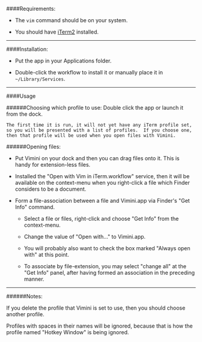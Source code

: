 ####Requirements:

*  The `vim` command should be on your system.

*  You should have [iTerm2](https://github.com/gnachman/iTerm2) installed.

---

####Installation:

*  Put the app in your Applications folder.

*  Double-click the workflow to install it or manually place it in `~/Library/Services`.

---

####Usage

######Choosing which profile to use:
Double click the app or launch it from the dock.

    The first time it is run, it will not yet have any iTerm profile set, so you will be presented with a list of profiles.  If you choose one, then that profile will be used when you open files with Vimini.


######Opening files:

*  Put Vimini on your dock and then you can drag files onto it.  This is handy for extension-less files.


*  Installed the "Open with Vim in iTerm.workflow" service, then it will be available on the context-menu when you right-click a file which Finder considers to be a document.

*  Form a file-association between a file and Vimini.app via Finder's "Get Info" command.
    *  Select a file or files, right-click and choose "Get Info" from the context-menu.
    
    *  Change the value of "Open with…" to Vimini.app.
    
    *  You will probably also want to check the box marked "Always open with" at this point.
    
    *  To associate by file-extension, you may select "change all" at the "Get Info" panel, after having formed an association in the preceding manner.


---

######Notes:

If you delete the profile that Vimini is set to use, then you should choose another profile.

Profiles with spaces in their names will be ignored, because that is how the profile named "Hotkey Window" is being ignored.